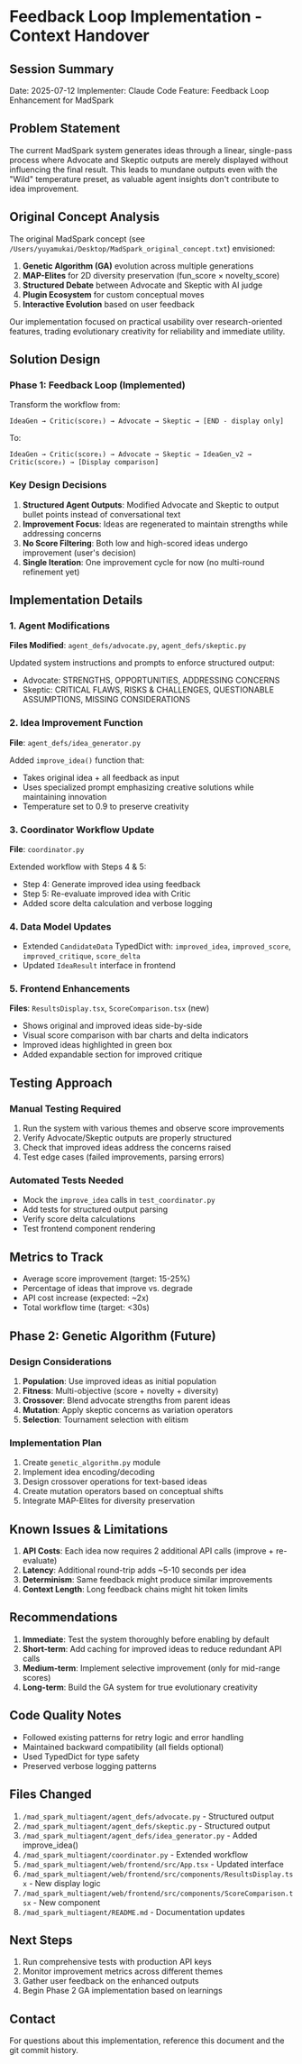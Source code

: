 # Feedback Loop Implementation - Context Handover

## Session Summary
Date: 2025-07-12
Implementer: Claude Code
Feature: Feedback Loop Enhancement for MadSpark

## Problem Statement
The current MadSpark system generates ideas through a linear, single-pass process where Advocate and Skeptic outputs are merely displayed without influencing the final result. This leads to mundane outputs even with the "Wild" temperature preset, as valuable agent insights don't contribute to idea improvement.

## Original Concept Analysis
The original MadSpark concept (see `/Users/yuyamukai/Desktop/MadSpark_original_concept.txt`) envisioned:
1. **Genetic Algorithm (GA)** evolution across multiple generations
2. **MAP-Elites** for 2D diversity preservation (fun_score × novelty_score)
3. **Structured Debate** between Advocate and Skeptic with AI judge
4. **Plugin Ecosystem** for custom conceptual moves
5. **Interactive Evolution** based on user feedback

Our implementation focused on practical usability over research-oriented features, trading evolutionary creativity for reliability and immediate utility.

## Solution Design

### Phase 1: Feedback Loop (Implemented)
Transform the workflow from:
```
IdeaGen → Critic(score₁) → Advocate → Skeptic → [END - display only]
```

To:
```
IdeaGen → Critic(score₁) → Advocate → Skeptic → IdeaGen_v2 → Critic(score₂) → [Display comparison]
```

### Key Design Decisions
1. **Structured Agent Outputs**: Modified Advocate and Skeptic to output bullet points instead of conversational text
2. **Improvement Focus**: Ideas are regenerated to maintain strengths while addressing concerns
3. **No Score Filtering**: Both low and high-scored ideas undergo improvement (user's decision)
4. **Single Iteration**: One improvement cycle for now (no multi-round refinement yet)

## Implementation Details

### 1. Agent Modifications
**Files Modified**: `agent_defs/advocate.py`, `agent_defs/skeptic.py`

Updated system instructions and prompts to enforce structured output:
- Advocate: STRENGTHS, OPPORTUNITIES, ADDRESSING CONCERNS
- Skeptic: CRITICAL FLAWS, RISKS & CHALLENGES, QUESTIONABLE ASSUMPTIONS, MISSING CONSIDERATIONS

### 2. Idea Improvement Function
**File**: `agent_defs/idea_generator.py`

Added `improve_idea()` function that:
- Takes original idea + all feedback as input
- Uses specialized prompt emphasizing creative solutions while maintaining innovation
- Temperature set to 0.9 to preserve creativity

### 3. Coordinator Workflow Update
**File**: `coordinator.py`

Extended workflow with Steps 4 & 5:
- Step 4: Generate improved idea using feedback
- Step 5: Re-evaluate improved idea with Critic
- Added score delta calculation and verbose logging

### 4. Data Model Updates
- Extended `CandidateData` TypedDict with: `improved_idea`, `improved_score`, `improved_critique`, `score_delta`
- Updated `IdeaResult` interface in frontend

### 5. Frontend Enhancements
**Files**: `ResultsDisplay.tsx`, `ScoreComparison.tsx` (new)

- Shows original and improved ideas side-by-side
- Visual score comparison with bar charts and delta indicators
- Improved ideas highlighted in green box
- Added expandable section for improved critique

## Testing Approach

### Manual Testing Required
1. Run the system with various themes and observe score improvements
2. Verify Advocate/Skeptic outputs are properly structured
3. Check that improved ideas address the concerns raised
4. Test edge cases (failed improvements, parsing errors)

### Automated Tests Needed
- Mock the `improve_idea` calls in `test_coordinator.py`
- Add tests for structured output parsing
- Verify score delta calculations
- Test frontend component rendering

## Metrics to Track
- Average score improvement (target: 15-25%)
- Percentage of ideas that improve vs. degrade
- API cost increase (expected: ~2x)
- Total workflow time (target: <30s)

## Phase 2: Genetic Algorithm (Future)

### Design Considerations
1. **Population**: Use improved ideas as initial population
2. **Fitness**: Multi-objective (score + novelty + diversity)
3. **Crossover**: Blend advocate strengths from parent ideas
4. **Mutation**: Apply skeptic concerns as variation operators
5. **Selection**: Tournament selection with elitism

### Implementation Plan
1. Create `genetic_algorithm.py` module
2. Implement idea encoding/decoding
3. Design crossover operations for text-based ideas
4. Create mutation operators based on conceptual shifts
5. Integrate MAP-Elites for diversity preservation

## Known Issues & Limitations

1. **API Costs**: Each idea now requires 2 additional API calls (improve + re-evaluate)
2. **Latency**: Additional round-trip adds ~5-10 seconds per idea
3. **Determinism**: Same feedback might produce similar improvements
4. **Context Length**: Long feedback chains might hit token limits

## Recommendations

1. **Immediate**: Test the system thoroughly before enabling by default
2. **Short-term**: Add caching for improved ideas to reduce redundant API calls
3. **Medium-term**: Implement selective improvement (only for mid-range scores)
4. **Long-term**: Build the GA system for true evolutionary creativity

## Code Quality Notes

- Followed existing patterns for retry logic and error handling
- Maintained backward compatibility (all fields optional)
- Used TypedDict for type safety
- Preserved verbose logging patterns

## Files Changed

1. `/mad_spark_multiagent/agent_defs/advocate.py` - Structured output
2. `/mad_spark_multiagent/agent_defs/skeptic.py` - Structured output
3. `/mad_spark_multiagent/agent_defs/idea_generator.py` - Added improve_idea()
4. `/mad_spark_multiagent/coordinator.py` - Extended workflow
5. `/mad_spark_multiagent/web/frontend/src/App.tsx` - Updated interface
6. `/mad_spark_multiagent/web/frontend/src/components/ResultsDisplay.tsx` - New display logic
7. `/mad_spark_multiagent/web/frontend/src/components/ScoreComparison.tsx` - New component
8. `/mad_spark_multiagent/README.md` - Documentation updates

## Next Steps

1. Run comprehensive tests with production API keys
2. Monitor improvement metrics across different themes
3. Gather user feedback on the enhanced outputs
4. Begin Phase 2 GA implementation based on learnings

## Contact
For questions about this implementation, reference this document and the git commit history.